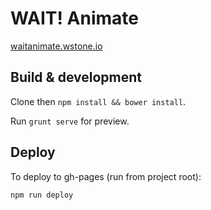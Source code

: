 # WAIT! Animate

[waitanimate.wstone.io](http://waitanimate.wstone.io/)

## Build & development

Clone then `npm install && bower install`.

Run `grunt serve` for preview.

## Deploy

To deploy to gh-pages (run from project root):

```
npm run deploy
```
